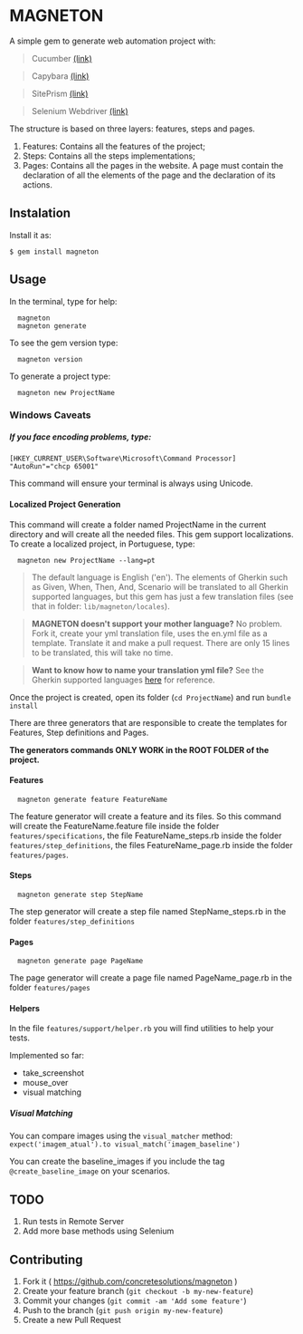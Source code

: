 # MAGNETON

A simple gem to generate web automation project with:

> Cucumber [(link)](https://cucumber.io/)

> Capybara [(link)](https://github.com/jnicklas/capybara)

> SitePrism [(link)](https://github.com/natritmeyer/site_prism)

> Selenium Webdriver [(link)](http://www.seleniumhq.org/)

 The structure is based on three layers: features, steps and pages.

1. Features: Contains all the features of the project;
2. Steps: Contains all the steps implementations;
3. Pages: Contains all the pages in the website. A page must contain the declaration of all the elements of the page and the declaration of its actions.

## Instalation

Install it as:

    $ gem install magneton

## Usage

In the terminal, type for help:

```
  magneton
  magneton generate
```

To see the gem version type:

```
  magneton version
```

To generate a project type:

```
  magneton new ProjectName
```

### Windows Caveats

##### If you face encoding problems, type: #####
```
[HKEY_CURRENT_USER\Software\Microsoft\Command Processor] "AutoRun"="chcp 65001"
```
This command will ensure your terminal is always using Unicode.

#### Localized Project Generation
This command will create a folder named ProjectName in the current directory and will create all the needed files. This gem support localizations. To create a localized project, in Portuguese, type:

```
  magneton new ProjectName --lang=pt
```

> The default language is English ('en'). The elements of Gherkin such as Given, When, Then, And, Scenario will be translated to all Gherkin supported languages, but this gem has just a few translation files (see that in folder: `lib/magneton/locales`).

  > **MAGNETON doesn't support your mother language?** No problem. Fork it, create your yml translation file, uses the en.yml file as a template. Translate it and make a pull request. There are only 15 lines to be translated, this will take no time.

  > **Want to know how to name your translation yml file?** See the Gherkin supported languages [here](https://github.com/cucumber/gherkin/blob/master/lib/gherkin/i18n.json) for reference.

Once the project is created, open its folder (`cd ProjectName`) and run `bundle install`

There are three generators that are responsible to create the templates for Features, Step definitions and Pages.

**The generators commands ONLY WORK in the ROOT FOLDER of the project.**

#### Features

```
  magneton generate feature FeatureName
```
The feature generator will create a feature and its files. So this command will create the FeatureName.feature file inside the folder `features/specifications`, the file FeatureName_steps.rb inside the folder `features/step_definitions`, the files FeatureName_page.rb inside the folder `features/pages`.

#### Steps

```
  magneton generate step StepName
```
The step generator will create a step file named StepName_steps.rb in the folder  `features/step_definitions`


#### Pages

```
  magneton generate page PageName
```

The page generator will create a page file named PageName_page.rb in the folder `features/pages`

#### Helpers

In the file `features/support/helper.rb` you will find utilities to help your tests.

Implemented so far:
- take_screenshot
- mouse_over
- visual matching

##### Visual Matching

You can compare images using the `visual_matcher` method:
`expect('imagem_atual').to visual_match('imagem_baseline')`

You can create the baseline_images if you include the tag `@create_baseline_image` on your scenarios.

## TODO

1. Run tests in Remote Server
2. Add more base methods using Selenium

## Contributing

1. Fork it ( https://github.com/concretesolutions/magneton )
2. Create your feature branch (`git checkout -b my-new-feature`)
3. Commit your changes (`git commit -am 'Add some feature'`)
4. Push to the branch (`git push origin my-new-feature`)
5. Create a new Pull Request
